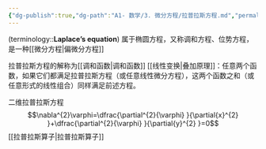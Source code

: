 ```yaml
---
{"dg-publish":true,"dg-path":"A1- 数学/3. 微分方程/拉普拉斯方程.md","permalink":"/A1- 数学/3. 微分方程/拉普拉斯方程/","dgPassFrontmatter":true,"noteIcon":"","created":"2024-05-21T15:20:28.000+08:00","updated":"2025-07-01T16:56:58.000+08:00"}
---
```


(terminology::**Laplace’s equation**)
属于椭圆方程，又称调和方程、位势方程，是一种[[微分方程\|偏微分方程]]

拉普拉斯方程的解称为[[调和函数\|调和函数]]
[[线性变换\|叠加原理]]：任意两个函数，如果它们都满足拉普拉斯方程（或任意线性微分方程），这两个函数之和（或任意形式的线性组合）同样满足前述方程。


二维拉普拉斯方程
$$\nabla^{2}\varphi=\dfrac{\partial^{2}{\varphi} }{\partial{x}^{2} }+\dfrac{\partial^{2}{\varphi} }{\partial{y}^{2} }=0$$
[[拉普拉斯算子\|拉普拉斯算子]]
